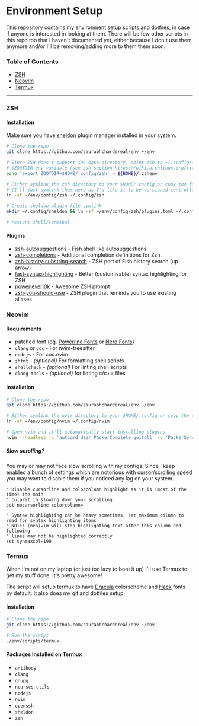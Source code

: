 # Environment Setup

This repository contains my environment setup scripts and dotfiles, in case if anyone is interested in looking at them. There will be few other scripts in this repo too that I haven't documented yet, either because I don't use them anymore and/or I'll be removing/adding more to them them soon.

### Table of Contents

- [ZSH](#ZSH)
- [Neovim](#Neovim)
- [Termux](#Termux)

---

### ZSH

#### Installation

Make sure you have [sheldon](https://github.com/rossmacarthur/sheldon) plugin manager installed in your system.

```bash
# Clone the repo
git clone https://github.com/saurabhchardereal/env ~/env

# Since ZSH does't support XDG base directory, point zsh to ~/.config/zsh using
# $ZDOTDIR env variable (see zsh section https://wiki.archlinux.org/title/XDG_Base_Directory#Hardcoded)
echo 'export ZDOTDIR=$HOME/.config/zsh' > ${HOME}/.zshenv

# Either symlink the zsh directory to your $HOME/.config or copy the file
# (I'll just symlink them here as I'd like it to be versioned controlled by git)
ln -sf ~/env/config/zsh ~/.config/zsh

# Create sheldon plugin file symlink
mkdir ~/.config/sheldon && ln -sf ~/env/config/zsh/plugins.toml ~/.config/sheldon

# restart shell/terminal
```

#### Plugins

- [zsh-autosuggestions](https://github.com/zsh-users/zsh-autosuggestions) - Fish shell like autosuggestions
- [zsh-completions](https://github.com/zsh-users/zsh-completions) - Additional completion definitions for Zsh.
- [zsh-history-substring-search](https://github.com/zsh-users/zsh-history-substring-search) - ZSH port of Fish history search (up arrow)
- [fast-syntax-highlighting](https://github.com/zdharma-continuum/fast-syntax-highlighting) - Better (customisable) syntax highlighting for ZSH
- [powerlevel10k](https://github.com/romkatv/powerlevel10k) - Awesome ZSH prompt
- [zsh-you-should-use](https://github.com/MichaelAquilina/zsh-you-should-use) - ZSH plugin that reminds you to use existing aliases

### Neovim

#### Requirements

- patched font (eg. [Powerline Fonts](https://github.com/powerline/fonts) or [Nerd Fonts](https://github.com/ryanoasis/nerd-fonts/tree/master/patched-fonts))
- `clang` or `gcc` - For nvim-treesitter
- `nodejs` - For coc.nvim
- `shfmt` - _(optional)_ For formatting shell scripts
- `shellcheck` - _(optional)_ For linting shell scripts
- `clang-tools` - _(optional)_ for linting c/c++ files

#### Installation

```bash
# Clone the repo
git clone https://github.com/saurabhchardereal/env ~/env

# Either symlink the nvim directory to your $HOME/.config or copy the contents
ln -sf ~/env/config/nvim ~/.config/nvim

# Open nvim and it'll automatically start installing plugins
nvim --headless -c 'autocmd User PackerComplete quitall' -c 'PackerSync'
```

##### Slow scrolling?

You may or may not face slow scrolling with my configs. Since I keep enabled a bunch of settings which are notorious with cursor/scrolling speed you may want to disable them if you noticed any lag on your system.

```vim
" Disable cursorline and colorcolumn highlight as it is (most of the time) the main
" culprit in slowing down your scrolling
set nocursorline colorcolumn=

" Syntax highlighting can be heavy sometimes, set maximum column to read for syntax highlighting items
" NOTE: (neo)vim will stop highlighting text after this column and following
" lines may not be highlighted correctly
set synmaxcol=190
```

### Termux

When I'm not on my laptop (or just too lazy to boot it up) I'll use Termux to get my stuff done. It's pretty awesome!

The script will setup termux to have [Dracula](https://github.com/dracula) colorscheme and [Hack](https://github.com/source-foundry/Hack) fonts by default. It also does my git and dotfiles setup.

#### Installation

```bash
# Clone the repo
git clone https://github.com/saurabhchardereal/env ~/env

# Run the script
./env/scripts/termux
```

#### Packages Installed on Termux

- `antibody`
- `clang`
- `gnupg`
- `ncurses-utils`
- `nodejs`
- `nvim`
- `openssh`
- `sheldon`
- `zsh`
